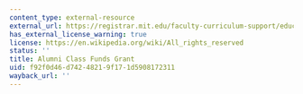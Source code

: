 ```yaml
---
content_type: external-resource
external_url: https://registrar.mit.edu/faculty-curriculum-support/education-initiatives-funding/alumni-class-funds
has_external_license_warning: true
license: https://en.wikipedia.org/wiki/All_rights_reserved
status: ''
title: Alumni Class Funds Grant
uid: f92f0d46-d742-4821-9f17-1d5908172311
wayback_url: ''
---
```

